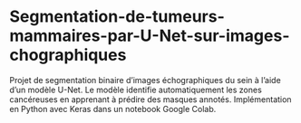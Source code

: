 # Segmentation-de-tumeurs-mammaires-par-U-Net-sur-images-chographiques
Projet de segmentation binaire d’images échographiques du sein à l’aide d’un modèle U-Net. Le modèle identifie automatiquement les zones cancéreuses en apprenant à prédire des masques annotés. Implémentation en Python avec Keras dans un notebook Google Colab.
